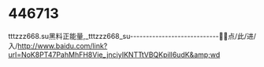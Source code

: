 # 446713
tttzzz668.su黑料正能量,_tttzzz668_su----------------------------🌺🌺点/此/进/入/http://www.baidu.com/link?url=NoK8PT47PahMhFH8Vie_jnciyIKNTTtVBQKpill6udK&amp;wd
